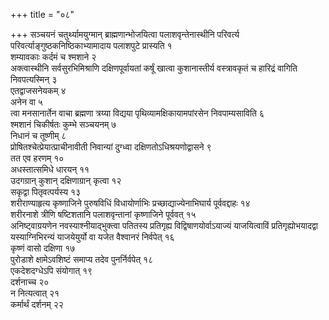 +++
title = "०८"

+++
सञ्चयनं चतुर्थ्यामयुग्मान् ब्राह्मणान्भोजयित्वा पलाशवृन्तेनास्थीनि परिवर्त्य परिवर्त्याङ्गुष्ठकनिष्ठिकाभ्यामादाय पलाशपुटे प्रास्यति १  
शम्यावकाः कर्दमं च श्मशाने २  
अक्त्वास्थीनि सर्वसुरभिमिश्राणि दक्षिणपूर्वायतां कर्षूं खात्वा कुशानास्तीर्य वस्त्रावकृतं च हारिद्रं वागिति निवपत्यस्मिन् ३  
एतद्वाजसनेयकम् ४  
अनेन वा ५  
त्वा मनसानार्तेन वाचा ब्रह्मणा त्रय्या विद्यया पृथिव्यामक्षिकायामपांरसेन निवपाम्यसाविति ६  
श्मशानं चिकीर्षतः कुम्भे सञ्चयनम् ७  
निधानं च तूष्णीम् ८  
प्रोषितश्चेत्प्रेयात्प्राचीनावीती निवान्यां दुग्ध्वा दक्षिणतोऽधिश्रयणोद्वासने ९  
तत एव हरणम् १०  
अधस्तात्समिधे धारयन् ११  
उदगग्रान् कुशान् दक्षिणाग्रान् कृत्वा १२  
सकृद्वा पितृवत्पर्यस्य १३  
शरीराण्याहृत्य कृष्णाजिने पुरुषविधिं विधायोर्णाभिः प्रच्छाद्याज्येनाभिघार्य पूर्ववद्दाहः १४  
शरीरनाशे त्रीणि षष्टिशतानि पलाशवृन्तानां कृष्णाजिने पूर्ववत् १५  
अनिष्ट्वाग्रयणेन नवस्याश्नीयाद्भुक्त्वा पतितस्य प्रतिगृह्य विद्विषाणयोर्वाऽयाज्यं याजयित्वाविं प्रतिगृह्योभयादद्वा यस्याग्निभिरन्यं याजयेयुर्यो वा यजेत वैश्वानरं निर्वपेत् १६  
कृष्णं वासो दक्षिणा १७  
पुरोडाशे क्षामेऽवशिष्टं समाप्य तदेव पुनर्निर्वपेत् १८  
एकदेशदग्धेऽपि संयोगात् १९  
दर्शनाच्च २०  
न नित्यत्वात् २१  
कर्मार्थं दर्शनम् २२  
